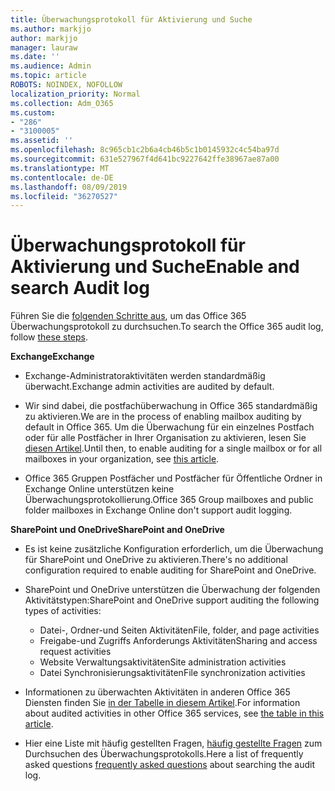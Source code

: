 ```yaml
---
title: Überwachungsprotokoll für Aktivierung und Suche
ms.author: markjjo
author: markjjo
manager: lauraw
ms.date: ''
ms.audience: Admin
ms.topic: article
ROBOTS: NOINDEX, NOFOLLOW
localization_priority: Normal
ms.collection: Adm_O365
ms.custom:
- "286"
- "3100005"
ms.assetid: ''
ms.openlocfilehash: 8c965cb1c2b6a4cb46b5c1b0145932c4c54ba97d
ms.sourcegitcommit: 631e527967f4d641bc9227642ffe38967ae87a00
ms.translationtype: MT
ms.contentlocale: de-DE
ms.lasthandoff: 08/09/2019
ms.locfileid: "36270527"
---
```

# <a name="enable-and-search-audit-log"></a><span data-ttu-id="c4641-102">Überwachungsprotokoll für Aktivierung und Suche</span><span class="sxs-lookup"><span data-stu-id="c4641-102">Enable and search Audit log</span></span>

<span data-ttu-id="c4641-103">Führen Sie die [folgenden Schritte aus](https://docs.microsoft.com/office365/securitycompliance/search-the-audit-log-in-security-and-compliance#search-the-audit-log), um das Office 365 Überwachungsprotokoll zu durchsuchen.</span><span class="sxs-lookup"><span data-stu-id="c4641-103">To search the Office 365 audit log, follow [these steps](https://docs.microsoft.com/office365/securitycompliance/search-the-audit-log-in-security-and-compliance#search-the-audit-log).</span></span>

<span data-ttu-id="c4641-104">**Exchange**</span><span class="sxs-lookup"><span data-stu-id="c4641-104">**Exchange**</span></span>

- <span data-ttu-id="c4641-105">Exchange-Administratoraktivitäten werden standardmäßig überwacht.</span><span class="sxs-lookup"><span data-stu-id="c4641-105">Exchange admin activities are audited by default.</span></span>

- <span data-ttu-id="c4641-106">Wir sind dabei, die postfachüberwachung in Office 365 standardmäßig zu aktivieren.</span><span class="sxs-lookup"><span data-stu-id="c4641-106">We are in the process of enabling mailbox auditing by default in Office 365.</span></span> <span data-ttu-id="c4641-107">Um die Überwachung für ein einzelnes Postfach oder für alle Postfächer in Ihrer Organisation zu aktivieren, lesen Sie [diesen Artikel](https://docs.microsoft.com/office365/securitycompliance/enable-mailbox-auditing).</span><span class="sxs-lookup"><span data-stu-id="c4641-107">Until then, to enable auditing for a single mailbox or for all mailboxes in your organization, see  [this article](https://docs.microsoft.com/office365/securitycompliance/enable-mailbox-auditing).</span></span>

- <span data-ttu-id="c4641-108">Office 365 Gruppen Postfächer und Postfächer für Öffentliche Ordner in Exchange Online unterstützen keine Überwachungsprotokollierung.</span><span class="sxs-lookup"><span data-stu-id="c4641-108">Office 365 Group mailboxes and public folder mailboxes in Exchange Online don't support audit logging.</span></span>

<span data-ttu-id="c4641-109">**SharePoint und OneDrive**</span><span class="sxs-lookup"><span data-stu-id="c4641-109">**SharePoint and OneDrive**</span></span>

- <span data-ttu-id="c4641-110">Es ist keine zusätzliche Konfiguration erforderlich, um die Überwachung für SharePoint und OneDrive zu aktivieren.</span><span class="sxs-lookup"><span data-stu-id="c4641-110">There's no additional configuration required to enable auditing for SharePoint and OneDrive.</span></span>

- <span data-ttu-id="c4641-111">SharePoint und OneDrive unterstützen die Überwachung der folgenden Aktivitätstypen:</span><span class="sxs-lookup"><span data-stu-id="c4641-111">SharePoint and OneDrive support auditing the following types of activities:</span></span>

    - <span data-ttu-id="c4641-112">Datei-, Ordner-und Seiten Aktivitäten</span><span class="sxs-lookup"><span data-stu-id="c4641-112">File, folder, and page activities</span></span>
    - <span data-ttu-id="c4641-113">Freigabe-und Zugriffs Anforderungs Aktivitäten</span><span class="sxs-lookup"><span data-stu-id="c4641-113">Sharing and access request activities</span></span>
    - <span data-ttu-id="c4641-114">Website Verwaltungsaktivitäten</span><span class="sxs-lookup"><span data-stu-id="c4641-114">Site administration activities</span></span>
    - <span data-ttu-id="c4641-115">Datei Synchronisierungsaktivitäten</span><span class="sxs-lookup"><span data-stu-id="c4641-115">File synchronization activities</span></span>

- <span data-ttu-id="c4641-116">Informationen zu überwachten Aktivitäten in anderen Office 365 Diensten finden Sie [in der Tabelle in diesem Artikel](https://docs.microsoft.com/office365/securitycompliance/search-the-audit-log-in-security-and-compliance#audited-activities).</span><span class="sxs-lookup"><span data-stu-id="c4641-116">For information about audited activities in other Office 365 services, see  [the table in this article](https://docs.microsoft.com/office365/securitycompliance/search-the-audit-log-in-security-and-compliance#audited-activities).</span></span>

- <span data-ttu-id="c4641-117">Hier eine Liste mit häufig gestellten Fragen, [häufig gestellte Fragen](https://docs.microsoft.com/office365/securitycompliance/search-the-audit-log-in-security-and-compliance#frequently-asked-questions) zum Durchsuchen des Überwachungsprotokolls.</span><span class="sxs-lookup"><span data-stu-id="c4641-117">Here a list of frequently asked questions [frequently asked questions](https://docs.microsoft.com/office365/securitycompliance/search-the-audit-log-in-security-and-compliance#frequently-asked-questions) about searching the audit log.</span></span>